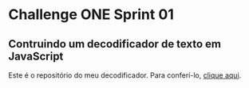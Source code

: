 # Challenge ONE Sprint 01

## Contruindo um decodificador de texto em JavaScript

Este é o repositório do meu decodificador. Para conferí-lo, [clique aqui](https://mirraelly.github.io/Challenge-Oracle-ONE/).
